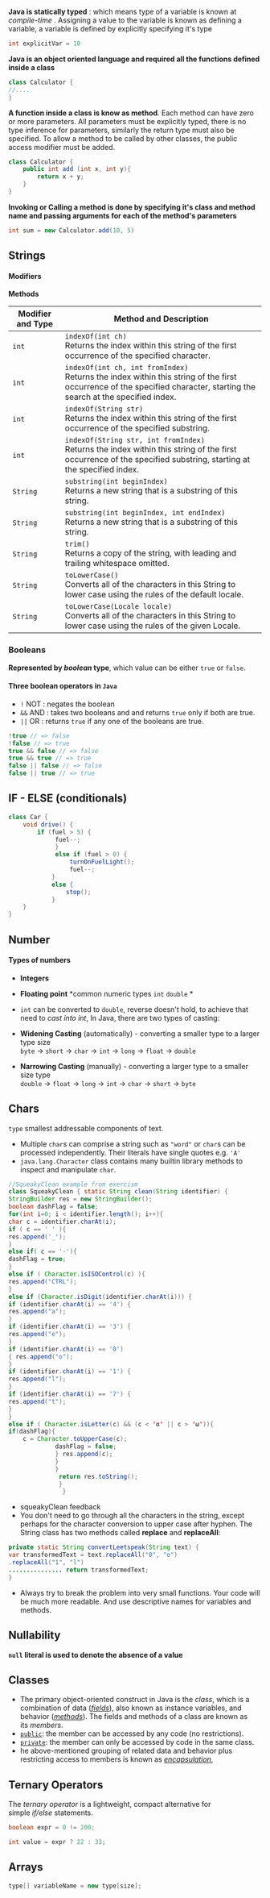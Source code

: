 **Java is statically typed** : which means type of a variable is known at *compile-time* . Assigning a value to the variable is known as defining a variable, a variable is defined by explicitly specifying it's type
```java
int explicitVar = 10
```
**Java is an object oriented language and required all the functions defined inside a class**
```java
class Calculator {
//....
}
```

**A function inside a class is know as method**. Each method can have zero or more parameters. All parameters must be explicitly typed, there is no type inference for parameters, similarly the return type must also be specified. To allow a method to be called by other classes, the public access modifier must be added.

```java
class Calculator {
	public int add (int x, int y){
		return x + y;
	}
}
```

**Invoking or Calling a method is done by specifying it's class and method name and passing arguments for each of the method's parameters**

```java
int sum = new Calculator.add(10, 5)
```

## Strings
#### Modifiers
**Methods**

| **Modifier and Type** | **Method and Description**                                                                                                                                               |
| --------------------- | ------------------------------------------------------------------------------------------------------------------------------------------------------------------------ |
| `int`                 | `indexOf(int ch)`<br>Returns the index within this string of the first occurrence of the specified character.                                                            |
| `int`                 | `indexOf(int ch, int fromIndex)`<br>Returns the index within this string of the first occurrence of the specified character, starting the search at the specified index. |
| `int`                 | `indexOf(String str)`<br>Returns the index within this string of the first occurrence of the specified substring.                                                        |
| `int`                 | `indexOf(String str, int fromIndex)`<br>Returns the index within this string of the first occurrence of the specified substring, starting at the specified index.        |
| `String`              | `substring(int beginIndex)`<br>Returns a new string that is a substring of this string.                                                                                  |
| `String`              | `substring(int beginIndex, int endIndex)`<br>Returns a new string that is a substring of this string.                                                                    |
| `String`              | `trim()`<br>Returns a copy of the string, with leading and trailing whitespace omitted.                                                                                  |
| `String`              | `toLowerCase()`<br>Converts all of the characters in this String to lower case using the rules of the default locale.                                                    |
| `String`              | `toLowerCase(Locale locale)`<br>Converts all of the characters in this String to lower case using the rules of the given Locale.                                         |

### Booleans
**Represented by *boolean* type**, which value can be either `true` or `false`.
#### Three boolean operators in `Java`
- `!` NOT : negates the boolean
- `&&` AND : takes two booleans and and returns `true` only if both are true.
- `||` OR : returns `true` if any one of the booleans are true.
```java
!true // => false 
!false // => true 
true && false // => false 
true && true // => true 
false || false // => false 
false || true // => true
```

## IF - ELSE (conditionals)
```java
class Car {
	void drive() { 
		if (fuel > 5) {
			 fuel--; 
			 } 
			 else if (fuel > 0) { 
				 turnOnFuelLight(); 
				 fuel--; 
			} 
			else { 
				stop(); 
			} 
	} 
}
```

## Number
#### Types of numbers
- **Integers**
- **Floating point**
*common numeric types `int` `double` *
- `int` can be converted to `double`, reverse doesn't hold, to achieve that need to *cast into int*, 
In Java, there are two types of casting:

- **Widening Casting** (automatically) - converting a smaller type to a larger type size  
    `byte` -> `short` -> `char` -> `int` -> `long` -> `float` -> `double`  
      
    
- **Narrowing Casting** (manually) - converting a larger type to a smaller size type  
    `double` -> `float` -> `long` -> `int` -> `char` -> `short` -> `byte`

## Chars
`type` smallest addressable components of text.
- Multiple `char`s can comprise a string such as `"word"` or `char`s can be processed independently. Their literals have single quotes e.g. `'A'`
- `java.lang.Character` class contains many builtin library methods to inspect and manipulate `char`.
```java
//SqueakyClean example from exercism
class SqueakyClean { static String clean(String identifier) { 
StringBuilder res = new StringBuilder(); 
boolean dashFlag = false; 
for(int i=0; i < identifier.length(); i++){ 
char c = identifier.charAt(i); 
if ( c == ' ' ){ 
res.append('_'); 
}
else if( c == '-'){
dashFlag = true; 
} 
else if ( Character.isISOControl(c) ){
res.append("CTRL"); 
} 
else if (Character.isDigit(identifier.charAt(i))) { 
if (identifier.charAt(i) == '4') { 
res.append("a");
} 
if (identifier.charAt(i) == '3') {
res.append("e"); 
} 
if (identifier.charAt(i) == '0')
{ res.append("o");
} 
if (identifier.charAt(i) == '1') { 
res.append("l"); 
}
if (identifier.charAt(i) == '7') {
res.append("t"); 
} 
} 
else if ( Character.isLetter(c) && (c < 'α' || c > 'ω')){
if(dashFlag){
	c = Character.toUpperCase(c); 
			 dashFlag = false; 
			 } res.append(c); 
			 } 
			 }
			  return res.toString(); 
			  }
			   }
```

- squeakyClean feedback
- You don't need to go through all the characters in the string, except perhaps for the character conversion to upper case after hyphen. The String class has two methods called **replace** and **replaceAll**:
```java
private static String convertLeetspeak(String text) {
var transformedText = text.replaceAll("0", "o") 
.replaceAll("1", "l") 
............... return transformedText;
}
```
- Always try to break the problem into very small functions. Your code will be much more readable. And use descriptive names for variables and methods.
## Nullability
**`null` literal is used to denote the absence of a value**

## Classes
- The primary object-oriented construct in Java is the _class_, which is a combination of data ([_fields_](https://docs.oracle.com/javase/tutorial/java/javaOO/classvars.html)), also known as instance variables, and behavior ([_methods_](https://docs.oracle.com/javase/tutorial/java/javaOO/methods.html)). The fields and methods of a class are known as its _members_.
- [`public`](https://en.wikibooks.org/wiki/Java_Programming/Keywords/public): the member can be accessed by any code (no restrictions).
- [`private`](https://en.wikibooks.org/wiki/Java_Programming/Keywords/private): the member can only be accessed by code in the same class.
- he above-mentioned grouping of related data and behavior plus restricting access to members is known as [_encapsulation_](https://en.wikipedia.org/wiki/Encapsulation_(computer_programming)),

## Ternary Operators
The _ternary operator_ is a lightweight, compact alternative for simple _if/else_ statements.
```java
boolean expr = 0 != 200;

int value = expr ? 22 : 33; 
```

## Arrays
```java
type[] variableName = new type[size];
```
